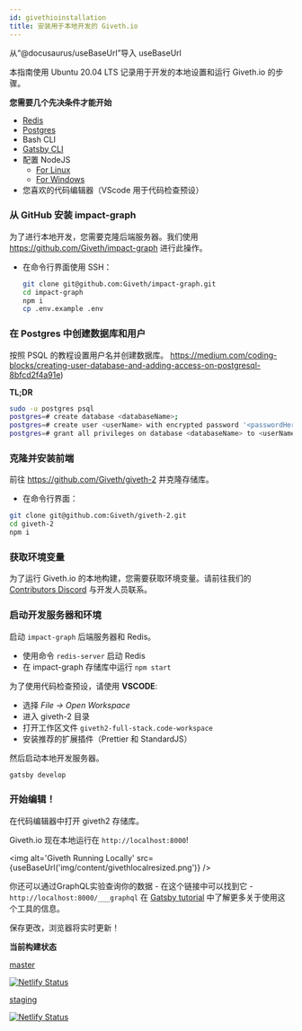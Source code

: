 ```yaml
---
id: givethioinstallation
title: 安装用于本地开发的 Giveth.io
---
```


从“@docusaurus/useBaseUrl”导入 useBaseUrl

本指南使用 Ubuntu 20.04 LTS 记录用于开发的本地设置和运行 Giveth.io 的步骤。

**您需要几个先决条件才能开始**

 - [Redis](https://redis.io/topics/quickstart)
 - [Postgres](https://www.postgresql.org/download)
 - Bash CLI
 - [Gatsby CLI](https://www.gatsbyjs.com/docs/reference/gatsby-cli/)
 - 配置 NodeJS
      * [For Linux](https://www.gatsbyjs.com/docs/how-to/local-development/gatsby-on-linux/)
     * [For Windows](https://www.gatsbyjs.com/docs/how-to/local-development/gatsby-on-windows/)
 - 您喜欢的代码编辑器（VScode 用于代码检查预设）

### 从 GitHub 安装 impact-graph
为了进行本地开发，您需要克隆后端服务器。我们使用 https://github.com/Giveth/impact-graph 进行此操作。

- 在命令行界面使用 SSH：
    ```bash
    git clone git@github.com:Giveth/impact-graph.git
    cd impact-graph
    npm i
    cp .env.example .env
    ```


### 在 Postgres 中创建数据库和用户
按照 PSQL 的教程设置用户名并创建数据库。
https://medium.com/coding-blocks/creating-user-database-and-adding-access-on-postgresql-8bfcd2f4a91e)

**TL;DR**
```bash
sudo -u postgres psql
postgres=# create database <databaseName>;
postgres=# create user <userName> with encrypted password '<passwordHere>';
postgres=# grant all privileges on database <databaseName> to <userName>;
```
### 克隆并安装前端
  前往 https://github.com/Giveth/giveth-2 并克隆存储库。
  - 在命令行界面：
  ```bash
  git clone git@github.com:Giveth/giveth-2.git
  cd giveth-2
  npm i
  ```

### 获取环境变量
 为了运行 Giveth.io 的本地构建，您需要获取环境变量。请前往我们的 [Contributors Discord](https://discord.giveth.io) 与开发人员联系。

### 启动开发服务器和环境
 启动 `impact-graph` 后端服务器和 Redis。 
  - 使用命令 `redis-server` 启动 Redis
  - 在 impact-graph 存储库中运行 `npm start`

 为了使用代码检查预设，请使用 **VSCODE**:
 * 选择 *File -> Open Workspace*
 * 进入 giveth-2 目录
 * 打开工作区文件 `giveth2-full-stack.code-workspace`
 * 安装推荐的扩展插件（Prettier 和 StandardJS）

 然后启动本地开发服务器。

 ```bash
 gatsby develop
 ```

### 开始编辑！

在代码编辑器中打开 giveth2 存储库。

Giveth.io 现在本地运行在 `http://localhost:8000`!

<img alt='Giveth Running Locally' src={useBaseUrl('img/content/givethlocalresized.png')} />

你还可以通过GraphQL实验查询你的数据 - 在这个链接中可以找到它 - `http://localhost:8000/___graphql`
在 [Gatsby tutorial](https://www.gatsbyjs.org/tutorial/part-five/#introducing-graphiql) 中了解更多关于使用这个工具的信息。

  保存更改，浏览器将实时更新！

**当前构建状态**

[master](https://v2.giveth.io)

[![Netlify Status](https://api.netlify.com/api/v1/badges/f914ac7e-ce27-4909-bd3e-14d749731a52/deploy-status)](https://app.netlify.com/sites/giveth2/deploys)

[staging](https://staging.giveth.io)

[![Netlify Status](https://api.netlify.com/api/v1/badges/2f325b5b-e159-443e-bac7-c5e15f3578c0/deploy-status)](https://app.netlify.com/sites/giveth-website-staging/deploys)
<br />
